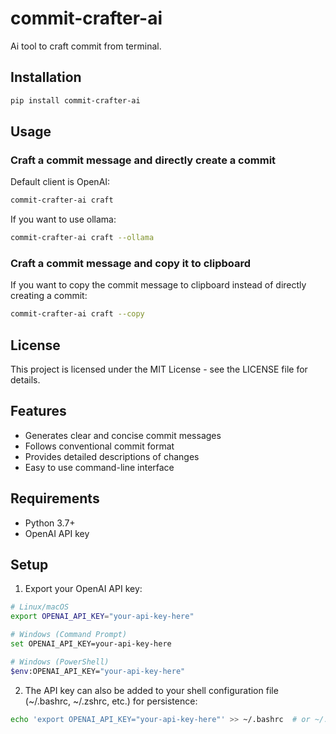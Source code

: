 # commit-crafter-ai

Ai tool to craft commit from terminal.

## Installation

```bash
pip install commit-crafter-ai
```

## Usage

### Craft a commit message and directly create a commit

Default client is OpenAI:

```bash
commit-crafter-ai craft
```

If you want to use ollama:

```bash
commit-crafter-ai craft --ollama
```

### Craft a commit message and copy it to clipboard

If you want to copy the commit message to clipboard instead of directly creating a commit:

```bash
commit-crafter-ai craft --copy
```

## License

This project is licensed under the MIT License - see the LICENSE file for details.

## Features

- Generates clear and concise commit messages
- Follows conventional commit format
- Provides detailed descriptions of changes
- Easy to use command-line interface

## Requirements

- Python 3.7+
- OpenAI API key

## Setup

1. Export your OpenAI API key:

```bash
# Linux/macOS
export OPENAI_API_KEY="your-api-key-here"

# Windows (Command Prompt)
set OPENAI_API_KEY=your-api-key-here

# Windows (PowerShell)
$env:OPENAI_API_KEY="your-api-key-here"
```

2. The API key can also be added to your shell configuration file (~/.bashrc, ~/.zshrc, etc.) for persistence:

```bash
echo 'export OPENAI_API_KEY="your-api-key-here"' >> ~/.bashrc  # or ~/.zshrc
```
